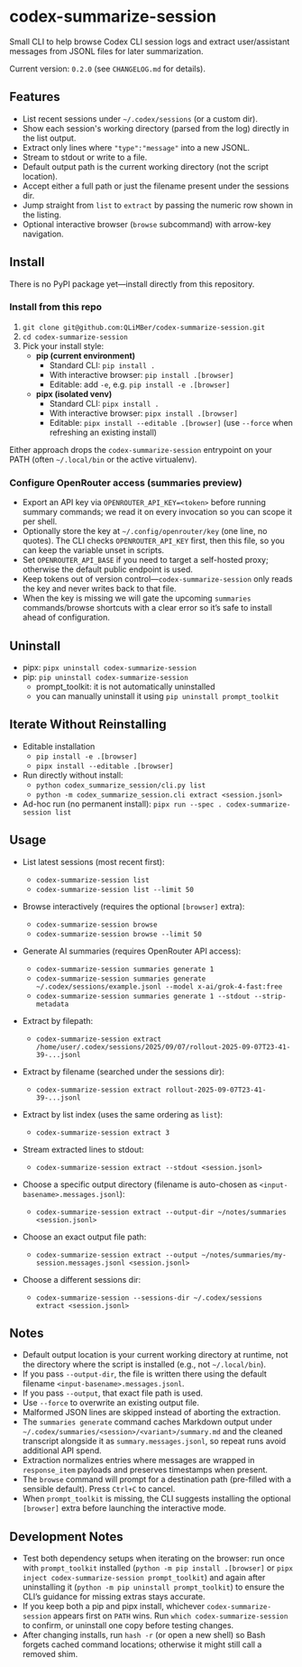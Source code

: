 codex-summarize-session
=======================

Small CLI to help browse Codex CLI session logs and extract user/assistant messages from JSONL files for later summarization.

Current version: `0.2.0` (see `CHANGELOG.md` for details).

Features
--------
- List recent sessions under `~/.codex/sessions` (or a custom dir).
- Show each session's working directory (parsed from the log) directly in the list output.
- Extract only lines where `"type":"message"` into a new JSONL.
- Stream to stdout or write to a file.
- Default output path is the current working directory (not the script location).
- Accept either a full path or just the filename present under the sessions dir.
- Jump straight from `list` to `extract` by passing the numeric row shown in the listing.
- Optional interactive browser (`browse` subcommand) with arrow-key navigation.

Install
-------
There is no PyPI package yet—install directly from this repository.

### Install from this repo
1. `git clone git@github.com:QLiMBer/codex-summarize-session.git`
2. `cd codex-summarize-session`
3. Pick your install style:
   - **pip (current environment)**
     - Standard CLI: `pip install .`
     - With interactive browser: `pip install .[browser]`
     - Editable: add `-e`, e.g. `pip install -e .[browser]`
   - **pipx (isolated venv)**
     - Standard CLI: `pipx install .`
     - With interactive browser: `pipx install .[browser]`
     - Editable: `pipx install --editable .[browser]` (use `--force` when refreshing an existing install)

Either approach drops the `codex-summarize-session` entrypoint on your PATH (often `~/.local/bin` or the active virtualenv).

### Configure OpenRouter access (summaries preview)
- Export an API key via `OPENROUTER_API_KEY=<token>` before running summary commands; we read it on every invocation so you can scope it per shell.
- Optionally store the key at `~/.config/openrouter/key` (one line, no quotes). The CLI checks `OPENROUTER_API_KEY` first, then this file, so you can keep the variable unset in scripts.
- Set `OPENROUTER_API_BASE` if you need to target a self-hosted proxy; otherwise the default public endpoint is used.
- Keep tokens out of version control—`codex-summarize-session` only reads the key and never writes back to that file.
- When the key is missing we will gate the upcoming `summaries` commands/browse shortcuts with a clear error so it’s safe to install ahead of configuration.

Uninstall
---------
- pipx: `pipx uninstall codex-summarize-session`
- pip: `pip uninstall codex-summarize-session`
  - prompt_toolkit: it is not automatically uninstalled
  - you can manually uninstall it using `pip uninstall prompt_toolkit`

Iterate Without Reinstalling
----------------------------
- Editable installation
  - `pip install -e .[browser]`
  - `pipx install --editable .[browser]`
- Run directly without install:
  - `python codex_summarize_session/cli.py list`
  - `python -m codex_summarize_session.cli extract <session.jsonl>`
- Ad-hoc run (no permanent install): `pipx run --spec . codex-summarize-session list`

Usage
-----
- List latest sessions (most recent first):

  - `codex-summarize-session list`
  - `codex-summarize-session list --limit 50`

- Browse interactively (requires the optional `[browser]` extra):

  - `codex-summarize-session browse`
  - `codex-summarize-session browse --limit 50`

- Generate AI summaries (requires OpenRouter API access):

  - `codex-summarize-session summaries generate 1`
  - `codex-summarize-session summaries generate ~/.codex/sessions/example.jsonl --model x-ai/grok-4-fast:free`
  - `codex-summarize-session summaries generate 1 --stdout --strip-metadata`

- Extract by filepath:

  - `codex-summarize-session extract /home/user/.codex/sessions/2025/09/07/rollout-2025-09-07T23-41-39-...jsonl`

- Extract by filename (searched under the sessions dir):

  - `codex-summarize-session extract rollout-2025-09-07T23-41-39-...jsonl`

- Extract by list index (uses the same ordering as `list`):

  - `codex-summarize-session extract 3`

- Stream extracted lines to stdout:

  - `codex-summarize-session extract --stdout <session.jsonl>`

- Choose a specific output directory (filename is auto-chosen as `<input-basename>.messages.jsonl`):

  - `codex-summarize-session extract --output-dir ~/notes/summaries <session.jsonl>`

- Choose an exact output file path:

  - `codex-summarize-session extract --output ~/notes/summaries/my-session.messages.jsonl <session.jsonl>`

- Choose a different sessions dir:

  - `codex-summarize-session --sessions-dir ~/.codex/sessions extract <session.jsonl>`

Notes
-----
- Default output location is your current working directory at runtime, not the directory where the script is installed (e.g., not `~/.local/bin`).
- If you pass `--output-dir`, the file is written there using the default filename `<input-basename>.messages.jsonl`.
- If you pass `--output`, that exact file path is used.
- Use `--force` to overwrite an existing output file.
- Malformed JSON lines are skipped instead of aborting the extraction.
- The `summaries generate` command caches Markdown output under `~/.codex/summaries/<session>/<variant>/summary.md` and the cleaned transcript alongside it as `summary.messages.jsonl`, so repeat runs avoid additional API spend.
- Extraction normalizes entries where messages are wrapped in `response_item` payloads and preserves timestamps when present.
- The `browse` command will prompt for a destination path (pre-filled with a sensible default). Press `Ctrl+C` to cancel.
- When `prompt_toolkit` is missing, the CLI suggests installing the optional `[browser]` extra before launching the interactive mode.

Development Notes
-----------------
- Test both dependency setups when iterating on the browser: run once with `prompt_toolkit` installed (`python -m pip install .[browser]` or `pipx inject codex-summarize-session prompt_toolkit`) and again after uninstalling it (`python -m pip uninstall prompt_toolkit`) to ensure the CLI’s guidance for missing extras stays accurate.
- If you keep both a pip and pipx install, whichever `codex-summarize-session` appears first on `PATH` wins. Run `which codex-summarize-session` to confirm, or uninstall one copy before testing changes.
- After changing installs, run `hash -r` (or open a new shell) so Bash forgets cached command locations; otherwise it might still call a removed shim.

